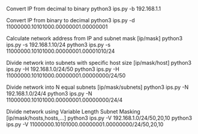 Convert IP from decimal to binary
python3 ips.py -b 192.168.1.1

Convert IP from binary to decimal
python3 ips.py -d 11000000.10101000.00000001.00000001

Calculate network address from IP and subnet mask [ip/mask]
python3 ips.py -s 192.168.1.10/24
python3 ips.py -s 11000000.10101000.00000001.00001010/24

Divide network into subnets with specific host size [ip/mask/host]
python3 ips.py -H 192.168.1.0/24/50
python3 ips.py -H 11000000.10101000.00000001.00000000/24/50

Divide network into N equal subnets [ip/mask/subnets]
python3 ips.py -N 192.168.1.0/24/4
python3 ips.py -N 11000000.10101000.00000001.00000000/24/4

Divide network using Variable Length Subnet Masking [ip/mask/hosts,hosts,...]
python3 ips.py -V 192.168.1.0/24/50,20,10
python3 ips.py -V 11000000.10101000.00000001.00000000/24/50,20,10
